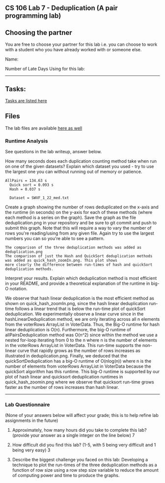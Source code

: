 ## CS 106 Lab 7 - Deduplication (A pair programming lab)
## Choosing the partner
You are free to choose your partner for this lab i.e. you can choose to work with a student who you have already worked with or someone else. 

Name:

Number of Late Days Using for this lab:

---
## Tasks: 
[Tasks are listed here](https://github.com/Haverford-College-USA/cs106-lab7/blob/master/Tasks.md)

## Files
The lab files are available [here as well](https://drive.google.com/drive/folders/1m3ZQEFMVSLzL-BC3qnRieLtZEk3r_u3e?usp=sharing) 

### Runtime Analysis

See questions in the lab writeup, answer below.

How many seconds does each duplication counting method take when run on one of the given datasets? Explain which dataset you used - try to use the largest one you can without running out of memory or patience.

    AllPairs = 134.63 s
	  Quick sort = 0.093 s
	  Hash = 0.037 s

	  Dataset = SWVF_1_22_med.txt

Create a graph showing the number of rows deduplicated on the x-axis and the runtime (in seconds) on the y-axis for each of these methods (where each method is a series on the graph). Save the graph as the file deduplication.png in your repository and be sure to git commit and push to submit this graph. Note that this will require a way to vary the number of rows you're reading/using from any given file. Again try to use the largest numbers you can so you're able to see a pattern.

    The comparison of the three deduplication methods was added as deduplication.png 
    The comparison of just the Hash and QuickSort deduplication methods was added as quick_hash_zoomIn.png. This plot shows 
    more clearly the difference between run-times of hash and quickSort deduplication methods. 

Interpret your results. Explain which deduplication method is most efficient in your README, and provide a theoretical explanation of the runtime in big-O notation.

We observe that hash linear deduplication is the most efficient method as shown on quick_hash_zoomIn.png, since the hash linear deduplication run-time follows a linear trend that is below the run-time plot of quickSort deduplication. We experimentally observe a linear curve since in the hashLinearDeduplication method, we are only iterating across all n elements from the voterRows ArrayList in VoterData. Thus, the Big-O runtime for hash linear deduplication is O(n). Furthermore, the big-O runtime of allPairsDeduplication method was O(n^2) since within the method we use a nested for-loop iterating from 0 to the n where n is the number of elements in the voterRows ArrayList in VoterData. This run-time supports the non-linear curve that rapidly grows as the number of rows increases as illustrated in deduplication.png. Finally, we deduced that the quickSortDeduplication has a big-O runtime of O(nlog(n)) where n is the number of elements from voterRows ArrayList in VoterData because the quickSort algorithm has this runtime. This big-O runtime is supported by our plot of hash linear and quicksort deduplication runtimes in quick_hash_zoomin.png where we observe that quicksort run-time grows faster as the number of rows increases than hash linear. 

---

### Lab Questionnaire

(None of your answers below will affect your grade; this is to help refine lab
assignments in the future)

1. Approximately, how many hours did you take to complete this lab? (provide
  your answer as a single integer on the line below) 7

2. How difficult did you find this lab? (1-5, with 5 being very difficult and 1
  being very easy) 3

3. Describe the biggest challenge you faced on this lab: Developing a technique to plot the run-times of the three deduplication methods as a function of row size using a row step size variable to reduce the amount of computing power and time to produce the graphs.
